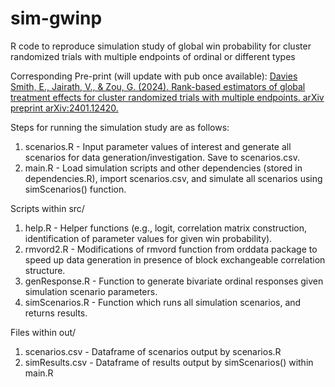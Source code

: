# sim-gwinp
R code to reproduce simulation study of global win probability for cluster randomized trials with multiple endpoints of ordinal or different types

Corresponding Pre-print (will update with pub once available): 
[Davies Smith, E., Jairath, V., & Zou, G. (2024). Rank-based estimators of global treatment effects for cluster randomized trials with multiple endpoints. arXiv preprint arXiv:2401.12420.](https://arxiv.org/abs/2401.12420)

Steps for running the simulation study are as follows:
1. scenarios.R - Input parameter values of interest and generate all scenarios for data generation/investigation. Save to scenarios.csv. 
2. main.R - Load simulation scripts and other dependencies (stored in dependencies.R), import scenarios.csv, and simulate all scenarios using simScenarios() function.

Scripts within src/
1. help.R - Helper functions (e.g., logit, correlation matrix construction, identification of parameter values for given win probability).
2. rmvord2.R - Modifications of rmvord function from orddata package to speed up data generation in presence of block exchangeable correlation structure.
3. genResponse.R - Function to generate bivariate ordinal responses given simulation scenario parameters.
4. simScenarios.R - Function which runs all simulation scenarios, and returns results. 

Files within out/
1. scenarios.csv - Dataframe of scenarios output by scenarios.R
2. simResults.csv - Dataframe of results output by simScenarios() within main.R
